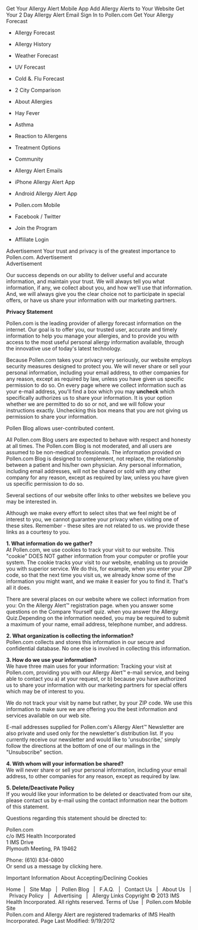 Get Your Allergy Alert Mobile App Add Allergy Alerts to Your Website Get Your 2 Day Allergy Alert Email Sign In to Pollen.com Get Your Allergy Forecast

*   Allergy Forecast
*   Allergy History
*   Weather Forecast
*   UV Forecast
*   Cold &. Flu Forecast
*   2 City Comparison

*   About Allergies
*   Hay Fever
*   Asthma
*   Reaction to Allergens
*   Treatment Options
*   Community

*   Allergy Alert Emails
*   iPhone Allergy Alert App
*   Android Allergy Alert App
*   Pollen.com Mobile
*   Facebook / Twitter

*   Join the Program
*   Affiliate Login

Advertisement Your trust and privacy is of the greatest importance to Pollen.com. Advertisement  
Advertisement

Our success depends on our ability to deliver useful and accurate information, and maintain your trust. We will always tell you what information, if any, we collect about you, and how we'll use that information. And, we will always give you the clear choice not to participate in special offers, or have us share your information with our marketing partners.

**Privacy Statement**

Pollen.com is the leading provider of allergy forecast information on the internet. Our goal is to offer you, our trusted user, accurate and timely information to help you manage your allergies, and to provide you with access to the most useful personal allergy information available, through the innovative use of today's latest technology.

Because Pollen.com takes your privacy very seriously, our website employs security measures designed to protect you. We will never share or sell your personal information, including your email address, to other companies for any reason, except as required by law, unless you have given us specific permission to do so. On every page where we collect information such as your e-mail address, you'll find a box which you may **uncheck** which specifically authorizes us to share your information. It is your option whether we are permitted to do so or not, and we will follow your instructions exactly. Unchecking this box means that you are not giving us permission to share your information.

Pollen Blog allows user-contributed content.

All Pollen.com Blog users are expected to behave with respect and honesty at all times. The Pollen.com Blog is not moderated, and all users are assumed to be non-medical professionals. The information provided on Pollen.com Blog is designed to complement, not replace, the relationship between a patient and his/her own physician. Any personal information, including email addresses, will not be shared or sold with any other company for any reason, except as required by law, unless you have given us specific permission to do so.

Several sections of our website offer links to other websites we believe you may be interested in.

Although we make every effort to select sites that we feel might be of interest to you, we cannot guarantee your privacy when visiting one of these sites. Remember - these sites are not related to us. we provide these links as a courtesy to you.

**1\. What information do we gather?**  
At Pollen.com, we use cookies to track your visit to our website. This "cookie" DOES NOT gather information from your computer or profile your system. The cookie tracks your visit to our website, enabling us to provide you with superior service. We do this, for example, when you enter your ZIP code, so that the next time you visit us, we already know some of the information you might want, and we make it easier for you to find it. That's all it does.

There are several places on our website where we collect information from you: On the Allergy Alert™ registration page. when you answer some questions on the Compare Yourself quiz. when you answer the Allergy Quiz.Depending on the information needed, you may be required to submit a maximum of your name, email address, telephone number, and address.

**2\. What organization is collecting the information?**  
Pollen.com collects and stores this information in our secure and confidential database. No one else is involved in collecting this information.

**3\. How do we use your information?**  
We have three main uses for your information: Tracking your visit at Pollen.com, providing you with our Allergy Alert™ e-mail service, and being able to contact you a) at your request, or b) because you have authorized us to share your information with our marketing partners for special offers which may be of interest to you.

We do not track your visit by name but rather, by your ZIP code. We use this information to make sure we are offering you the best information and services available on our web site.

E-mail addresses supplied for Pollen.com's Allergy Alert™ Newsletter are also private and used only for the newsletter's distribution list. If you currently receive our newsletter and would like to 'unsubscribe,' simply follow the directions at the bottom of one of our mailings in the "Unsubscribe" section.

**4\. With whom will your information be shared?**  
We will never share or sell your personal information, including your email address, to other companies for any reason, except as required by law.

**5\. Delete/Deactivate Policy**  
If you would like your information to be deleted or deactivated from our site, please contact us by e-mail using the contact information near the bottom of this statement.

Questions regarding this statement should be directed to:

Pollen.com  
c/o IMS Health Incorporated  
1 IMS Drive  
Plymouth Meeting, PA 19462  
  
Phone: (610) 834-0800  
Or send us a message by clicking here.

Important Information About Accepting/Declining Cookies

Home  |   Site Map   |   Pollen Blog   |   F.A.Q.   |   Contact Us   |   About Us   |   Privacy Policy   |   Advertising   |   Allergy Links Copyright © 2013 IMS Health Incorporated. All rights reserved. Terms of Use  |  Pollen.com Mobile Site  
Pollen.com and Allergy Alert are registered trademarks of IMS Health Incorporated. Page Last Modified: 9/19/2012